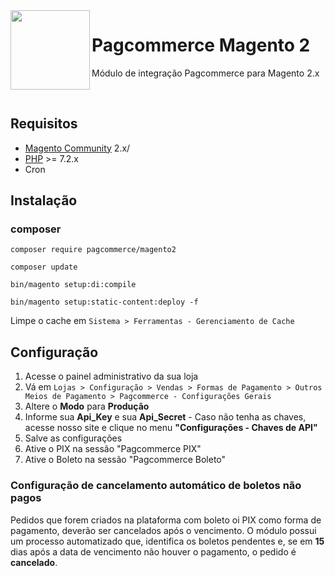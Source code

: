 <img src="https://avatars.githubusercontent.com/u/128087947?s=400&u=f71900b26de86f2942b40c8c4e9d0d70df39b3d8&v=4&s=200" width="127px" height="127px" align="left"/>

# Pagcommerce Magento 2

Módulo de integração Pagcommerce para Magento 2.x

<br>

## Requisitos

- [Magento Community](https://magento.com/products/community-edition) 2.x/
- [PHP](http://php.net) >= 7.2.x
- Cron

## Instalação

### composer

```
composer require pagcommerce/magento2
```
```
composer update
```

```
bin/magento setup:di:compile
```

```
bin/magento setup:static-content:deploy -f 
```

Limpe o cache em `Sistema > Ferramentas - Gerenciamento de Cache`


## Configuração

1. Acesse o painel administrativo da sua loja
2. Vá em `Lojas > Configuração > Vendas > Formas de Pagamento > Outros Meios de Pagamento > Pagcommerce - Configurações Gerais`
3. Altere o **Modo** para **Produção**
4. Informe sua **Api_Key** e sua **Api_Secret** - Caso não tenha as chaves, acesse nosso site e clique no menu **"Configurações - Chaves de API"**
5. Salve as configurações
6. Ative o PIX na sessão "Pagcommerce PIX"
7. Ative o Boleto na sessão "Pagcommerce Boleto"

### Configuração de cancelamento automático de boletos não pagos

Pedidos que forem criados na plataforma com boleto oi PIX como forma de pagamento,
deverão ser cancelados após o vencimento. O módulo possui um processo
automatizado que, identifica os boletos pendentes e, se em **15** dias após a
data de vencimento não houver o pagamento, o pedido é **cancelado**.
